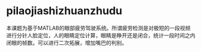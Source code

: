 # pilaojiashizhuanzhudu
本课题为基于MATLAB的眼部疲劳驾驶系统。所谓疲劳检测是对极短的一段视频进行分针人脸定位，人的眼睛定位计算，眼睛是睁开还是闭合，统计一段时间之内闭眼的帧数。可以进行二次拓展，增加嘴巴的判别。
